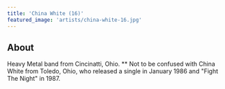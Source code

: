 ```yaml
---
title: 'China White (16)'
featured_image: 'artists/china-white-16.jpg'
---
```


## About

Heavy Metal band from Cincinatti, Ohio. 
** Not to be confused with China White from Toledo, Ohio, who released a single in January 1986 and "Fight The Night" in 1987.
